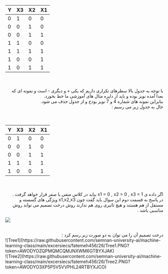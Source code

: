   
|     Y    |     X3    |     X2    |     X1    |
|----------|-----------|-----------|-----------|
|     0    |     1     |     0     |     0     |
|     0    |     0     |     1     |     0     |
|     0    |     0     |     1     |     1     |
|     1    |     1     |     0     |     0     |
|     1    |     1     |     1     |     1     |
|     1    |     0     |     0     |     1     |
|     1    |     0     |     1     |     1     |

<br/>
<br/>
<div dir="rtl">
با توجه به جدول بالا سطرهای تکراری داریم که یکی + و دیگری - است و نمونه ای که بعدا آمده نویز بوده و باید از دایره مثال های آموزشی ما خط بخورد.
<br/>
بنابراین نمونه های شماره 4 و 7 نویز بودخ و از جدول حذف می شود.
<br/>
حال به جدول زیر می رسیم :
</div>
<br/>
<br/>
  
|     Y    |     X3    |     X2    |     X1    |
|----------|-----------|-----------|-----------|
|     0    |     1     |     0     |     0     |
|     0    |     0     |     1     |     0     |
|     0    |     0     |     1     |     1     |
|     1    |     1     |     1     |     1     |
|     1    |     0     |     0     |     1     |
<br/>
<br/>
<div dir="rtl">
اگر داده ی x1 = 0 , x2 = 0 , x3 = 1 بیاید در کلاس منفی یا صفر قرار خواهد گرفت .
<br/>
در پاسخ به قسمت دوم این سوال باید گفت چون x1,x2,x3 ویژگی های  گسسته و مستقل از هم هستند و هیچ تاثیری روی هم ندارند روش درخت تصمیم 
می تواند روش مناسبی باشد .
<br/>
  </div>
  
  ![](https://raw.githubusercontent.com/semnan-university-ai/machine-learning-class/main/excersiecs/fatemeh456/26/E26.jpg?token=AWODYOYL6EY5THFOVHPSDD3BYXJLS)
  <br/>
  <br/>
  <div dir="rtl"">
درخت تصمیم آن را می توان به دو صورت زیر رسم کرد :
</div>
![Tree1](https://raw.githubusercontent.com/semnan-university-ai/machine-learning-class/main/excersiecs/fatemeh456/26/Tree1.PNG?token=AWODYOZQPMQMCQMJNXWM6GTBYXJAK)
  <br/>
![Tree2](https://raw.githubusercontent.com/semnan-university-ai/machine-learning-class/main/excersiecs/fatemeh456/26/Tree2.PNG?token=AWODYO3XP5P5V5VVPHL24RTBYXJCO)

